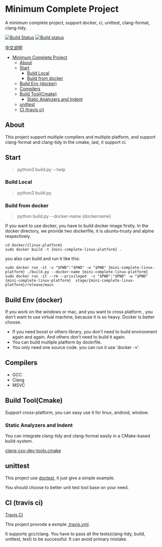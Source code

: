 # Minimum Complete Project

A minimum complete project, support docker, ci, unittest, clang-format, clang-tidy.

[![Build Status](https://travis-ci.org/Trree/MiniCompleteProject.svg?branch=master)](https://travis-ci.org/Trree/MiniCompleteProject)
[![Build status](https://ci.appveyor.com/api/projects/status/o5o914eppl7boy2k/branch/master?svg=true)](https://ci.appveyor.com/project/Trree/minicompleteproject/branch/master)

[中文说明](doc/description.md)

<!-- TOC -->

- [Minimum Complete Project](#minimum-complete-project)
    - [About](#about)
    - [Start](#start)
        - [Build Local](#build-local)
        - [Build from docker](#build-from-docker)
    - [Build Env (docker)](#build-env-docker)
    - [Compilers](#compilers)
    - [Build Tool(Cmake)](#build-toolcmake)
        - [Static Analyzers and Indent](#static-analyzers-and-indent)
    - [unittest](#unittest)
    - [CI (travis ci)](#ci-travis-ci)

<!-- /TOC -->

## About

This project support multiple compliers and multiple platform, and support clang-format and clang-tidy in the cmake, last, it support ci.

## Start

> python3 build.py --help

### Build Local 

> python3 build.py 

### Build from docker 

> python build.py --docker-name {dockername}

If you want to use docker, you have to build docker image firstly.
In the docker directory, we provide two dockerfile,  it is ubuntu-trusty and alpine respectively.

```
cd docker/{linux-platform}
sudo docker build -t {mini-complete-linux-platform} .
```

you also can build  and run it like this:

```
sudo docker run -it -v "$PWD":"$PWD" -w "$PWD" {mini-complete-linux-platform} ./build.py --docker-name {mini-complete-linux-platform}
sudo docker run -it --rm --privileged  -v "$PWD":"$PWD" -w "$PWD" {mini-complete-linux-platform}  stage/{mini-complete-linux-platform}/release/main 
```

## Build Env (docker)

If you work on the windows or mac, and you want to cross platform , you don't want to use virtual machine, because it is so heavy. Docker is better choose.

- If you need boost or others library, you don't need to build environment again and again. And others don't need to build it again.
- You can build multiple platform by dockrfile.
- You only need one source code. you can run it use 'docker -v'.

## Compilers

- GCC
- Clang
- MSVC

## Build Tool(Cmake)

Support cross-platform, you can easy use it for linux, android, window.

### Static Analyzers and Indent

You can integrate clang-tidy and clang-format easily in a CMake-based build-system.

[clang-cxx-dev-tools.cmake](cmake/clang-cxx-dev-tools.cmake)

## unittest

This project use [doctest](https://github.com/onqtam/doctest), it just give a simple example. 

You should choose to better unit test tool base on your need.

## CI (travis ci)

[Travis CI](http://travis-ci.org/)

This project provode a exmple [.travis.yml](.travis.yml). 

It supports gcc/clang. You have to pass all the tests(clang-tidy, build, unittest, test) to be successful.
It can avoid primary mistake.
